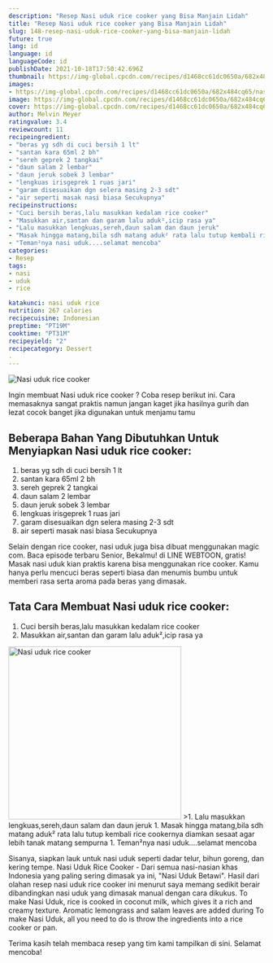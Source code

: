 ```yaml
---
description: "Resep Nasi uduk rice cooker yang Bisa Manjain Lidah"
title: "Resep Nasi uduk rice cooker yang Bisa Manjain Lidah"
slug: 148-resep-nasi-uduk-rice-cooker-yang-bisa-manjain-lidah
future: true
lang: id
language: id
languageCode: id
publishDate: 2021-10-18T17:50:42.696Z 
thumbnail: https://img-global.cpcdn.com/recipes/d1468cc61dc0650a/682x484cq65/nasi-uduk-rice-cooker-foto-resep-utama.png
images:
- https://img-global.cpcdn.com/recipes/d1468cc61dc0650a/682x484cq65/nasi-uduk-rice-cooker-foto-resep-utama.png
image: https://img-global.cpcdn.com/recipes/d1468cc61dc0650a/682x484cq65/nasi-uduk-rice-cooker-foto-resep-utama.png
cover: https://img-global.cpcdn.com/recipes/d1468cc61dc0650a/682x484cq65/nasi-uduk-rice-cooker-foto-resep-utama.png
author: Melvin Meyer
ratingvalue: 3.4
reviewcount: 11
recipeingredient:
- "beras yg sdh di cuci bersih 1 lt"
- "santan kara 65ml 2 bh"
- "sereh geprek 2 tangkai"
- "daun salam 2 lembar"
- "daun jeruk sobek 3 lembar"
- "lengkuas irisgeprek 1 ruas jari"
- "garam disesuaikan dgn selera masing 2-3 sdt"
- "air seperti masak nasi biasa Secukupnya"
recipeinstructions:
- "Cuci bersih beras,lalu masukkan kedalam rice cooker"
- "Masukkan air,santan dan garam lalu aduk²,icip rasa ya"
- "Lalu masukkan lengkuas,sereh,daun salam dan daun jeruk"
- "Masak hingga matang,bila sdh matang aduk² rata lalu tutup kembali rice cookernya diamkan sesaat agar lebih tanak matang sempurna"
- "Teman²nya nasi uduk....selamat mencoba"
categories:
- Resep
tags:
- nasi
- uduk
- rice

katakunci: nasi uduk rice 
nutrition: 267 calories
recipecuisine: Indonesian
preptime: "PT19M"
cooktime: "PT31M"
recipeyield: "2"
recipecategory: Dessert
. 
---
```



![Nasi uduk rice cooker](https://img-global.cpcdn.com/recipes/d1468cc61dc0650a/682x484cq65/nasi-uduk-rice-cooker-foto-resep-utama.png)

Ingin membuat Nasi uduk rice cooker ? Coba resep berikut ini. Cara memasaknya sangat praktis namun jangan kaget jika hasilnya gurih dan lezat cocok banget jika digunakan untuk menjamu tamu

<!--inarticleads1-->

## Beberapa Bahan Yang Dibutuhkan Untuk Menyiapkan Nasi uduk rice cooker:

1. beras yg sdh di cuci bersih 1 lt
1. santan kara 65ml 2 bh
1. sereh geprek 2 tangkai
1. daun salam 2 lembar
1. daun jeruk sobek 3 lembar
1. lengkuas irisgeprek 1 ruas jari
1. garam disesuaikan dgn selera masing 2-3 sdt
1. air seperti masak nasi biasa Secukupnya

Selain dengan rice cooker, nasi uduk juga bisa dibuat menggunakan magic com. Baca episode terbaru Senior, Bekalmu! di LINE WEBTOON, gratis! Masak nasi uduk kian praktis karena bisa menggunakan rice cooker. Kamu hanya perlu mencuci beras seperti biasa dan menumis bumbu untuk memberi rasa serta aroma pada beras yang dimasak. 

<!--inarticleads2-->

## Tata Cara Membuat Nasi uduk rice cooker:

1. Cuci bersih beras,lalu masukkan kedalam rice cooker
1. Masukkan air,santan dan garam lalu aduk²,icip rasa ya
<img class="lazyload" data-src="https://img-global.cpcdn.com/steps/208c7f95bff20cf4/160x128cq70/nasi-uduk-rice-cooker-langkah-memasak-2-foto.png" alt="Nasi uduk rice cooker" width="340" height="340">
>1. Lalu masukkan lengkuas,sereh,daun salam dan daun jeruk
1. Masak hingga matang,bila sdh matang aduk² rata lalu tutup kembali rice cookernya diamkan sesaat agar lebih tanak matang sempurna
1. Teman²nya nasi uduk....selamat mencoba


Sisanya, siapkan lauk untuk nasi uduk seperti dadar telur, bihun goreng, dan kering tempe. Nasi Uduk Rice Cooker - Dari semua nasi-nasian khas Indonesia yang paling sering dimasak ya ini, &#34;Nasi Uduk Betawi&#34;. Hasil dari olahan resep nasi uduk rice cooker ini menurut saya memang sedikit berair dibandingkan nasi uduk yang dimasak manual dengan cara dikukus. To make Nasi Uduk, rice is cooked in coconut milk, which gives it a rich and creamy texture. Aromatic lemongrass and salam leaves are added during To make Nasi Uduk, all you need to do is throw the ingredients into a rice cooker or pan. 

Terima kasih telah membaca resep yang tim kami tampilkan di sini. Selamat mencoba!

